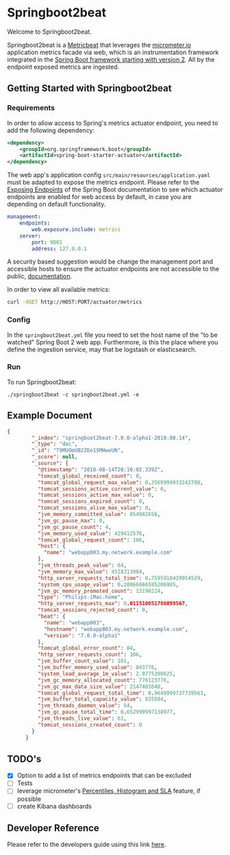 # Springboot2beat

Welcome to Springboot2beat.

Springboot2beat is a [Metricbeat](https://www.elastic.co/guide/en/beats/metricbeat/master/index.html) that leverages the [micrometer.io](http://micrometer.io/) application metrics facade via web, which is an instrumentation framework integrated in the [Spring Boot framework starting with version 2](https://spring.io/blog/2018/03/16/micrometer-spring-boot-2-s-new-application-metrics-collector). All by the endpoint exposed metrics are ingested.

## Getting Started with Springboot2beat

### Requirements
In order to allow access to Spring's metrics actuator endpoint, you need to add the following dependency:
```xml
<dependency>
    <groupId>org.springframework.boot</groupId>
    <artifactId>spring-boot-starter-actuator</artifactId>
</dependency>
```
The web app's application config `src/main/resources/application.yaml` must be adapted to expose the metrics endpoint. Please refer to the [Exposing Endpoints](https://docs.spring.io/spring-boot/docs/current/reference/html/production-ready-endpoints.html#production-ready-endpoints-exposing-endpoints) of the Spring Boot documentation to see which actuator endpoints are enabled for web access by default, in case you are depending on default functionality.
```yaml
management:
    endpoints:
        web.exposure.include: metrics
    server:
        port: 9001
        address: 127.0.0.1
```
A security based suggestion would be change the management port and accessible hosts to ensure the actuator endpoints are not accessible to the public, [documentation](https://docs.spring.io/spring-boot/docs/current/reference/html/production-ready-monitoring.html#production-ready-customizing-management-server-address).

In order to view all available metrics:
```bash
curl -XGET http://HOST:PORT/actuator/metrics
```

### Config
In the `springboot2beat.yml` file you need to set the host name of the "to be watched" Spring Boot 2 web app. Furthermore, is this the place where you define the ingestion service, may that be logstash or elasticsearch.

### Run
To run Springboot2beat:
```
./springboot2beat -c springboot2beat.yml -e
```

## Example Document
```json
{
        "_index": "springboot2beat-7.0.0-alpha1-2018.08.14",
        "_type": "doc",
        "_id": "T9MUOmUB2ZEe1SMHweUN",
        "_score": null,
        "_source": {
          "@timestamp": "2018-08-14T20:16:02.339Z",
          "tomcat_global_received_count": 0,
          "tomcat_global_request_max_value": 0.3569999933242798,
          "tomcat_sessions_active_current_value": 0,
          "tomcat_sessions_active_max_value": 0,
          "tomcat_sessions_expired_count": 0,
          "tomcat_sessions_alive_max_value": 0,
          "jvm_memory_committed_value": 854982656,
          "jvm_gc_pause_max": 0,
          "jvm_gc_pause_count": 4,
          "jvm_memory_used_value": 429412576,
          "tomcat_global_request_count": 106,
          "host": {
            "name": "webapp003.my.network.example.com"
          },
          "jvm_threads_peak_value": 64,
          "jvm_memory_max_value": 4518313984,
          "http_server_requests_total_time": 0.7595910429954529,
          "system_cpu_usage_value": 0.10866666585206985,
          "jvm_gc_memory_promoted_count": 13190224,
          "type": "Philips-iMac.home",
          "http_server_requests_max": 0.011510051786899567,
          "tomcat_sessions_rejected_count": 0,
          "beat": {
            "name": "webapp003",
            "hostname": "webapp003.my.network.example.com",
            "version": "7.0.0-alpha1"
          },
          "tomcat_global_error_count": 84,
          "http_server_requests_count": 106,
          "jvm_buffer_count_value": 101,
          "jvm_buffer_memory_used_value": 843776,
          "system_load_average_1m_value": 2.9775390625,
          "jvm_gc_memory_allocated_count": 776123776,
          "jvm_gc_max_data_size_value": 2147483648,
          "tomcat_global_request_total_time": 0.9649999737739563,
          "jvm_buffer_total_capacity_value": 835584,
          "jvm_threads_daemon_value": 54,
          "jvm_gc_pause_total_time": 0.652999997138977,
          "jvm_threads_live_value": 61,
          "tomcat_sessions_created_count": 0
        }
      }
```

## TODO's
- [x] Option to add a list of metrics endpoints that can be excluded
- [ ] Tests
- [ ] leverage micrometer's [Percentiles, Histogram and SLA](https://micrometer.io/docs/concepts#_histograms_and_percentiles) feature, if possible
- [ ] create Kibana dashboards

## Developer Reference
Please refer to the developers guide using this link [here](https://github.com/philkra/springboot2beat/blob/development/docs/developer-guide.md).
